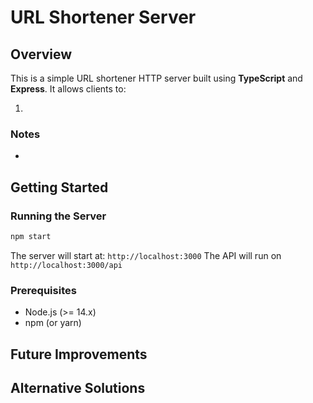 # URL Shortener Server

## Overview
This is a simple URL shortener HTTP server built using **TypeScript** and **Express**. It allows clients to:

1. 

### Notes
- 

## Getting Started

### Running the Server

```sh
npm start
```
The server will start at: `http://localhost:3000`
The API will run on `http://localhost:3000/api`

### Prerequisites
- Node.js (>= 14.x)
- npm (or yarn)

## Future Improvements 
## Alternative Solutions 
